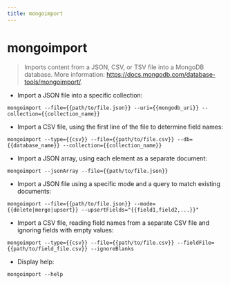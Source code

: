 ```yaml
---
title: mongoimport
---
```

# mongoimport

> Imports content from a JSON, CSV, or TSV file into a MongoDB database.
> More information: <https://docs.mongodb.com/database-tools/mongoimport/>.

- Import a JSON file into a specific collection:

`mongoimport --file={{path/to/file.json}} --uri={{mongodb_uri}} --collection={{collection_name}}`

- Import a CSV file, using the first line of the file to determine field names:

`mongoimport --type={{csv}} --file={{path/to/file.csv}} --db={{database_name}} --collection={{collection_name}}`

- Import a JSON array, using each element as a separate document:

`mongoimport --jsonArray --file={{path/to/file.json}}`

- Import a JSON file using a specific mode and a query to match existing documents:

`mongoimport --file={{path/to/file.json}} --mode={{delete|merge|upsert}} --upsertFields="{{field1,field2,...}}"`

- Import a CSV file, reading field names from a separate CSV file and ignoring fields with empty values:

`mongoimport --type={{csv}} --file={{path/to/file.csv}} --fieldFile={{path/to/field_file.csv}} --ignoreBlanks`

- Display help:

`mongoimport --help`
